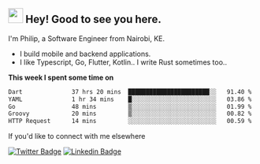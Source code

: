 <h2><img src="https://slackmojis.com/emojis/3643-cool-doge/download" width="30"/> Hey! Good to see you here.</h2>

<p>I'm Philip, a Software Engineer from Nairobi, KE. 

- I build mobile and backend applications.
- I like Typescript, Go, Flutter, Kotlin.. I write Rust sometimes too..</p>

**This week I spent some time on**
<!--START_SECTION:waka-->

```txt
Dart              37 hrs 20 mins  ███████████████████████░░   91.40 %
YAML              1 hr 34 mins    █░░░░░░░░░░░░░░░░░░░░░░░░   03.86 %
Go                48 mins         ▒░░░░░░░░░░░░░░░░░░░░░░░░   01.99 %
Groovy            20 mins         ▒░░░░░░░░░░░░░░░░░░░░░░░░   00.82 %
HTTP Request      14 mins         ░░░░░░░░░░░░░░░░░░░░░░░░░   00.59 %
```

<!--END_SECTION:waka-->

If you'd like to connect with me elsewhere

[![Twitter Badge](https://img.shields.io/badge/-Twitter-1ca0f1?style=flat-square&labelColor=1ca0f1&logo=twitter&logoColor=white&link=https://twitter.com/_diogorodrigues)](https://twitter.com/kimathiphil)  [![Linkedin Badge](https://img.shields.io/badge/-LinkedIn-blue?style=flat-square&logo=Linkedin&logoColor=white&link=https://www.linkedin.com/in/philip-kimathi-2604a9114/)](https://www.linkedin.com/in/philip-kimathi-2604a9114/)
